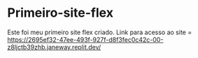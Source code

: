 # Primeiro-site-flex
Este foi meu primeiro site flex criado.
Link para acesso ao site = https://2695ef32-47ee-493f-927f-d8f3fec0c42c-00-z8ljctb39zhb.janeway.replit.dev/

